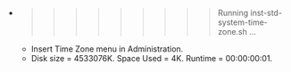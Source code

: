 * >>>>>>>>> Running inst-std-system-time-zone.sh ...
  * Insert Time Zone menu in Administration.
  * Disk size = 4533076K. Space Used = 4K. Runtime = 00:00:00:01.
